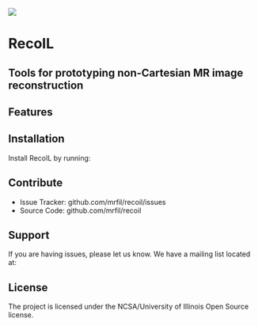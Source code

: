 ![](https://github.com/acerjanic/RecoIL/blob/master/Logo.png)

RecoIL 
========

Tools for prototyping non-Cartesian MR image reconstruction
-----------------------------------------------------------
    

Features
--------


Installation
------------

Install RecoIL by running:


Contribute
----------

- Issue Tracker: github.com/mrfil/recoil/issues
- Source Code: github.com/mrfil/recoil

Support
-------

If you are having issues, please let us know.
We have a mailing list located at: 

License
-------

The project is licensed under the NCSA/University of Illinois Open Source license.
